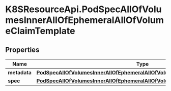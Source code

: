 # K8SResourceApi.PodSpecAllOfVolumesInnerAllOfEphemeralAllOfVolumeClaimTemplate

## Properties

Name | Type | Description | Notes
------------ | ------------- | ------------- | -------------
**metadata** | [**PodSpecAllOfVolumesInnerAllOfEphemeralAllOfVolumeClaimTemplateAllOfMetadata**](PodSpecAllOfVolumesInnerAllOfEphemeralAllOfVolumeClaimTemplateAllOfMetadata.md) |  | [optional] 
**spec** | [**PodSpecAllOfVolumesInnerAllOfEphemeralAllOfVolumeClaimTemplateAllOfSpec**](PodSpecAllOfVolumesInnerAllOfEphemeralAllOfVolumeClaimTemplateAllOfSpec.md) |  | 


